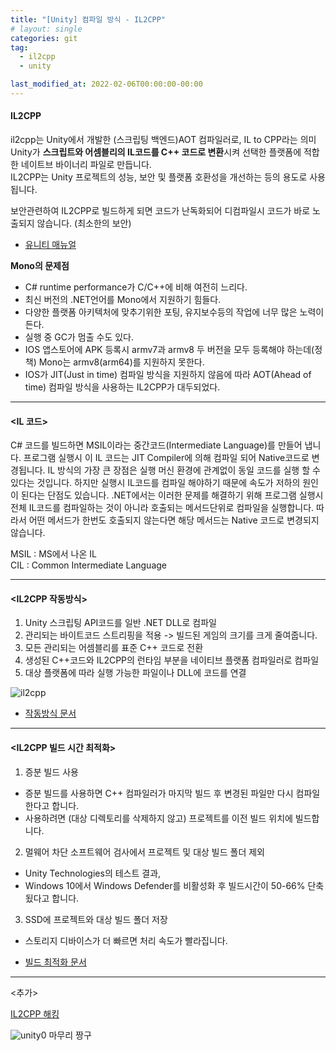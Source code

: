 ```yaml
---
title: "[Unity] 컴파일 방식 - IL2CPP"
# layout: single
categories: git
tag: 
  - il2cpp
  - unity

last_modified_at: 2022-02-06T00:00:00-00:00
---
```


#### IL2CPP
il2cpp는 Unity에서 개발한 (스크립팅 백엔드)AOT 컴파일러로, IL to CPP라는 의미   
Unity가 **스크립트와 어셈블리의 IL코드를 C++ 코드로 변환**시켜 선택한 플랫폼에 적합한 네이트브 바이너리 파일로 만듭니다.   
IL2CPP는 Unity 프로젝트의 성능, 보안 및 플랫폼 호환성을 개선하는 등의 용도로 사용됩니다.

보안관련하여 IL2CPP로 빌드하게 되면 코드가 난독화되어 디컴파일시 코드가 바로 노출되지 않습니다. (최소한의 보안)    

- [유니티 매뉴얼](https://docs.unity3d.com/kr/2018.4/Manual/IL2CPP.html)    

**Mono의 문제점**   
- C# runtime performance가 C/C++에 비해 여전히 느리다.
- 최신 버전의 .NET언어를 Mono에서 지원하기 힘들다.
- 다양한 플랫폼 아키텍처에 맞추기위한 포팅, 유지보수등의 작업에 너무 많은 노력이 든다.
- 실행 중 GC가 멈출 수도 있다.
- IOS 앱스토어에 APK 등록시 armv7과 armv8 두 버전을 모두 등록해야 하는데(정책) Mono는 armv8(arm64)를 지원하지 못한다.
- IOS가 JIT(Just in time) 컴파일 방식을 지원하지 않음에 따라 AOT(Ahead of time) 컴파일 방식을 사용하는 IL2CPP가 대두되었다.
 
--- 

#### <IL 코드>

C# 코드를 빌드하면 MSIL이라는 중간코드(Intermediate Language)를 만들어 냅니다. 프로그램 실행시 이 IL 코드는 JIT Compiler에 의해 컴파일 되어 Native코드로 변경됩니다. IL 방식의 가장 큰 장점은 실행 머신 환경에 관계없이 동일 코드를 실행 할 수 있다는 것입니다. 하지만 실행시 IL코드를 컴파일 해야하기 때문에 속도가 저하의 원인이 된다는 단점도 있습니다. .NET에서는 이러한 문제를 해결하기 위해 프로그램 실행시 전체 IL코드를 컴파일하는 것이 아니라 호출되는 메서드단위로 컴파일을 실행합니다. 따라서 어떤 메서드가 한번도 호출되지 않는다면 해당 메서드는 Native 코드로 변경되지 않습니다.    

MSIL  :  MS에서 나온 IL   
CIL    :  Common Intermediate Language   

---

#### <IL2CPP 작동방식>
1. Unity 스크립팅 API코드를 일반 .NET DLL로 컴파일
2. 관리되는 바이트코드 스트리핑을 적용 -> 빌드된 게임의 크기를 크게 줄여줍니다.
3. 모든 관리되는 어셈블리를 표준 C++ 코드로 전환
4. 생성된 C++코드와 IL2CPP의 런타임 부분을 네이티브 플랫폼 컴파일러로 컴파일
5. 대상 플랫폼에 따라 실행 가능한 파일이나 DLL에 코드를 연결

![il2cpp](https://user-images.githubusercontent.com/46421475/152694169-4f5f93d6-1d6b-4281-8ab5-1742ff68e18b.png)

- [작동방식 문서](https://docs.unity3d.com/kr/2018.4/Manual/IL2CPP-HowItWorks.html)

--- 

#### <IL2CPP 빌드 시간 최적화>

1. 증분 빌드 사용
  - 증분 빌드를 사용하면 C++ 컴파일러가 마지막 빌드 후 변경된 파일만 다시 컴파일한다고 합니다.
  - 사용하려면 (대상 디렉토리를 삭제하지 않고) 프로젝트를 이전 빌드 위치에 빌드합니다.
2. 멀웨어 차단 소프트웨어 검사에서 프로젝트 및 대상 빌드 폴더 제외
  - Unity Technologies의 테스트 결과,
  - Windows 10에서 Windows Defender를 비활성화 후 빌드시간이 50-66% 단축됬다고 합니다.
3. SSD에 프로젝트와 대상 빌드 폴더 저장
  - 스토리지 디바이스가 더 빠르면 처리 속도가 빨라집니다.

- [빌드 최적화 문서](https://docs.unity3d.com/kr/2018.4/Manual/IL2CPP-OptimizingBuildTimes.html)

--- 

<추가>    

[IL2CPP 해킹](http://linforum.kr/bbs/board.php?bo_table=android&wr_id=4&sca=%EA%B0%95%EC%A2%8C&page=2)

![unity0](https://user-images.githubusercontent.com/46421475/152694310-60b9fbdc-60d1-4941-8d18-136e355e9e26.png)
마무리 짱구